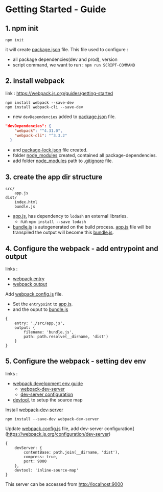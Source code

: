 # Getting Started - Guide

## 1. npm init

```
npm init
```

it will create [package.json](https://github.com/harryosmar/es6-guides-getting-started/blob/master/package.json) file.
This file used to configure :
- all package dependencies(dev and prod), version
- script command, we want to run : `npm run SCRIPT-COMMAND`

## 2. install webpack

link : https://webpack.js.org/guides/getting-started

```
npm install webpack --save-dev
npm install webpack-cli --save-dev
```

- new `devDependencies` added to [package.json](https://github.com/harryosmar/es6-guides-getting-started/blob/master/package.json) file.
```json
"devDependencies": {
    "webpack": "^4.31.0",
    "webpack-cli": "^3.3.2"
  }
```
- and [package-lock.json](https://github.com/harryosmar/es6-guides-getting-started/blob/master/package-lock.json) file created.
- folder [node_modules](https://github.com/harryosmar/es6-guides-getting-started/tree/master/node_modules) created, contained all package-dependencies.
- add folder [node_modules](https://github.com/harryosmar/es6-guides-getting-started/blob/master/node_modules) path to [.gitignore](https://github.com/harryosmar/es6-guides-getting-started/blob/master/.gitignore) file.


## 3. create the app dir structure

```
src/
	app.js
dist/
	index.html
	bundle.js
```

- [app.js](https://github.com/harryosmar/es6-guides-getting-started/blob/master/src/app.js), has dependency to `lodash` an external libraries.
	- run `npm install --save lodash`
- [bundle.js](https://github.com/harryosmar/es6-guides-getting-started/blob/master/dist/build.js) is autogenerated on the build process. [app.js](https://github.com/harryosmar/es6-guides-getting-started/blob/master/src/app.js) file will be transpiled the output will become this [bundle.js](https://github.com/harryosmar/es6-guides-getting-started/blob/master/dist/build.js).

## 4. Configure the webpack - add entrypoint and output

links :
- [webpack entry](https://webpack.js.org/concepts#entry)
- [webpack output](https://webpack.js.org/concepts#output)

Add [webpack.config.js](https://github.com/harryosmar/es6-guides-getting-started/blob/master/webpack.config.js) file.

- Set the `entrypoint` to [app.js](https://github.com/harryosmar/es6-guides-getting-started/blob/master/src/app.js).
- and the ouput to [bundle.js](https://github.com/harryosmar/es6-guides-getting-started/blob/master/dist/build.js)

```
{
	entry: './src/app.js',
	output: {
		filename: 'bundle.js',
		path: path.resolve(__dirname, 'dist')
	}
}
```

## 5. Configure the webpack - setting dev env

links :
- [webpack development env guide](https://webpack.js.org/guides/development/)
	- [webpack-dev-server](https://webpack.js.org/guides/development/#using-webpack-dev-server)
	- [dev-server configuration](https://webpack.js.org/configuration/dev-server)
- [devtool](https://webpack.js.org/configuration/devtool), to setup the source map

Install [webpack-dev-server](https://webpack.js.org/guides/development/#using-webpack-dev-server)

```
npm install --save-dev webpack-dev-server
```


Update [webpack.config.js](https://github.com/harryosmar/es6-guides-getting-started/blob/master/webpack.config.js) file, add dev-server configuration](https://webpack.js.org/configuration/dev-server)

```
{
	devServer: {
	    contentBase: path.join(__dirname, 'dist'),
	    compress: true,
	    port: 9000
  	},
  	devtool: 'inline-source-map'
}
```

This server can be accessed from [http://localhost:9000](http://localhost:9000)


